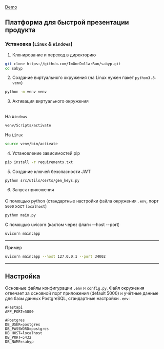 [Demo](https://geoto.site)
## Платформа для быстрой презентации продукта
### Установка (```Linux``` & ```Windows```)
1. Клонирование и переход в директорию
```bash
git clone https://github.com/ImOneDollarBun/sabyp.git
cd sabyp
```
2. Создание виртуального окружения (на Linux нужен пакет ```python3.8-venv```)
```bash
python -m venv venv 
```
3. Активация виртуального окружения
######
На `Windows`
```bash
venv/Scripts/activate
```
На `Linux`
```bash
source venv/bin/activate
```
4. Установление зависимостей pip
```bash
pip install -r requirements.txt
```
5. Создание ключей безопасности JWT
```bash
python src/utils/certs/gen_keys.py
```
6. Запуск приложения
####
С помощью python (стандартные настройки файла окружения ```.env```, порт `5000` хост `localhost`)
```bash
python main.py
```

С помощью uvicorn (кастом через флаги --host --port)
```bash
uvicorn main:app
```
---
Пример
```bash
uvicorn main:app --host 127.0.0.1 --port 34002
```
---
## Настройка
Основные файлы конфигурации `.env` и `config.py`. Файл окружения отвечает за основной порт приложения (default 5000) и учётные данные для базы данных PostgreSQL, стандартные настройки `.env`:
```text
#Fastapi
APP_PORT=5000

#Postgres
DB_USER=postgres
DB_PASSWORD=postgres
DB_HOST=localhost
DB_PORT=5432
DB_NAME=sabyp
```
